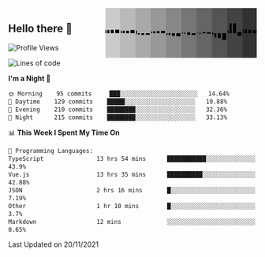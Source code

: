 <img width="307" align="right" src="https://raw.githubusercontent.com/SubZtep/SubZtep/master/assets/eq1.gif"/>

## Hello there 👋

<!--START_SECTION:waka-->
![Profile Views](http://img.shields.io/badge/Profile%20Views-63-blue)

![Lines of code](https://img.shields.io/badge/From%20Hello%20World%20I%27ve%20Written-1.5%20million%20lines%20of%20code-blue)

**I'm a Night 🦉** 

```text
🌞 Morning    95 commits     ███░░░░░░░░░░░░░░░░░░░░░░   14.64% 
🌆 Daytime    129 commits    █████░░░░░░░░░░░░░░░░░░░░   19.88% 
🌃 Evening    210 commits    ████████░░░░░░░░░░░░░░░░░   32.36% 
🌙 Night      215 commits    ████████░░░░░░░░░░░░░░░░░   33.13%

```


📊 **This Week I Spent My Time On** 

```text
💬 Programming Languages: 
TypeScript               13 hrs 54 mins      ███████████░░░░░░░░░░░░░░   43.9% 
Vue.js                   13 hrs 35 mins      ██████████░░░░░░░░░░░░░░░   42.88% 
JSON                     2 hrs 16 mins       █░░░░░░░░░░░░░░░░░░░░░░░░   7.19% 
Other                    1 hr 10 mins        █░░░░░░░░░░░░░░░░░░░░░░░░   3.7% 
Markdown                 12 mins             ░░░░░░░░░░░░░░░░░░░░░░░░░   0.65%

```


 Last Updated on 20/11/2021
<!--END_SECTION:waka-->
